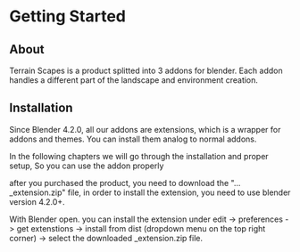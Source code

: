 # Getting Started

## About

Terrain Scapes is a product splitted into 3 addons for blender. Each addon handles a different part of the landscape and environment creation.

## Installation

Since Blender 4.2.0, all our addons are extensions, which is a wrapper for addons and themes. You can install them analog to normal addons.

In the following chapters we will go through the installation and proper setup, So you can use the addon properly

after you purchased the product, you need to download the "... \_extension.zip" file, in order to install the extension, you need to use blender version 4.2.0+.

With Blender open. you can install the extension under edit -> preferences -> get extenstions -> install from dist (dropdown menu on the top right corner) -> select the downloaded \_extension.zip file.
